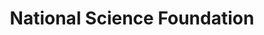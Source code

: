 ---
# This topic lives at
# https://digital.gov/topics/national-science-foundation

# Topic Title
title: "National Science Foundation"

# description — keep it short and clear
# summary: ""

# Weight
weight: 1

# For more information on managing topics,
# see https://github.com/GSA/digitalgov.gov/wiki/topics
---